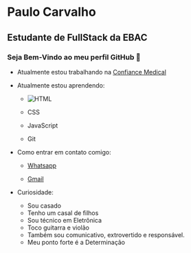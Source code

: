 # Paulo Carvalho

## Estudante de FullStack da EBAC


### Seja Bem-Vindo ao meu perfil GitHub 👋


* Atualmente estou trabalhando na <a href="http://Confiancemedical.com.br" target="_blank">Confiance Medical</a>

* Atualmente estou aprendendo:

    * ![HTML]()
          
    * CSS
    * JavaScript
    * Git

          
* Como entrar em contato comigo:  
    

    * <a href="https://api.whatsapp.com/send?phone=5521999022950&text=Ol%C3%A1%2C%20tudo%20bem!%20Em%20breve%20responderei%20a%20sua%20mensagem." target="_blank" > Whatsapp </a>

    * <a href="https://mail.google.com/mail/u/0/?tab=rm&ogbl#inbox%0AEm%20breve%20responderei%20seu%20email." target="_blank">Gmail</a>
    

* Curiosidade:

    * Sou casado
    * Tenho um casal de filhos
    * Sou técnico em Eletrônica
    * Toco guitarra e violão
    * Também sou comunicativo, extrovertido e responsável. 
    * Meu ponto forte é a Determinação
